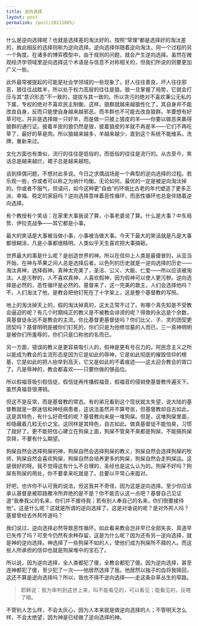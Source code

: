 ```yaml
---
title: 逆向选择
layout: post
permalink: /post/20111005/
---
```


什么是逆向选择呢？也就是选择差的淘汰好的。按照“常理”都是选择好的淘汰差的，故此相反的选择则称为逆向选择。逆向选择伴随着逆向淘汰，同一个过程的另一个角度。在诸多的博弈模型中，由于规则的问题，就会产生逆向选择。虽然在微观经济学领域里逆向选择这个术语是与信息不对称相关的，但我们所说的则要更加广义一些。

此外最常被提起的可能是社会学领域的一些现象了。好人往往善良，坏人往往邪恶，狼往往战胜羊，所以处于权力高层的往往是狼。狼一旦掌握了局势，它就会打压与其“意识形态”不一致的，提拔与其一致的。所以贪污的绝对不喜欢秉公无私的下属，专权的绝对不喜欢民主制衡。这样，狼群就越来越狼性化了，其自身并不能改良自身，反而只能使自身越来越邪恶。而羊群也不可能去改良狼群。羊要想有好草可吃，并非是选择做一只好羊，而是做一只披上狼皮的羊——你要以做恶来赢得狼群的通行证。披着羊皮的狼仍然是狼，披着狼皮的羊就不再是羊——它们不再吃草了，最好的草是肉。所以狼越来越多，羊越来越少，直到这个系统不能维系。洗牌，重新来过。

文化方面也有类似，流行的往往是低俗的，而低俗的往往是流行的。从古至今，笑话总是越来越烂，裙子总是越来越短。

谈到择偶问题，不想对此多说。今日之求偶战场是一个典型的逆向选择的过程。若乐观一些，你或者可以称之为纳什均衡。无论如何，最优的一定是被逆向淘汰掉的。你或者不服气，但请问，如今这种更“自由”的环境比古老的年代塑造了更多正派、幸福、稳定的家庭吗？逆向选择意味着恶性循环，而恶性循环也总是伴随着逆向选择。

有个教授有个笑话：在家里大事我说了算，小事老婆说了算。什么是大事？中东局势、伊拉克战争——其它都是小事。

最大的笑话是大事被当做小事，小事被当做大事。今天下最大的笑话就是凡是大事都很糊涂，凡是小事都很精明。人类似乎天生喜欢把大事搞砸。

世界最大的事是什么呢？是创造世界的神。所以在信仰上人类是最傻冒的。从亚当开始，在神与苹果之间人总是选择后者。以色列的历史就是一逆向选择的历史——淘汰真神，选择假神。真神太完美了，圣洁、公义、大能、仁爱——所以应该被淘汰。人是污秽的，人不喜欢真神，人喜欢假神，因为假神可以使人更污秽。逆向选择是必然的，恶性循环是必然的。基督来了，这一完美的救主，人们会选择他吗？不，人们淘汰了他，是教会把他钉死在了十字架上，这是整个基督教的写照。

地上的淘汰掉天上的，假的淘汰掉真的，这太正常不过了。有哪个真先知是不受教会逼迫的呢？有几个时期纯正的教义是不被教会诽谤的呢？得救的永远是个余数，真基督徒永远不是教会的主流。你比基督更基督徒吗？你们比父、子、灵的团契更团契吗？基督明明是被你们钉死的，你们只是为他修坟墓的人而已，三一真神明明是被你们所羞辱的，你们只是口称他的名而已。

另一方面，错误的教义是更容易吸引人的，假神是更有号召力的。阿民念主义之所以能成为教会的主流形态是因为它是如此的辱神，它是如此彻底的摧毁信仰的根基，它是如此的把人抬举到高天，它又是如此的不着痕迹——这太迎合教会的胃口了。凡是辱神的，教会都喜欢——只要你做的够品位。

所以假福音吸引假信徒，假信徒再传播假福音，假福音的侵销使基督教传遍天下。虽然真福音很滞销。

但这不是反常，而是基督教的常态。有的弟兄看到这个现状就太失望，说大陆的基督教就是一群迷信和神经病患者，这说法虽然并不算夸张，但基督教却自古如此，这是其特色，有什么好奇怪的呢？基督教向来是一堆狗屎。但是，这堆狗屎里面，却隐藏着几粒无价之宝。这同样是其特色，自古如此。做真基督徒不能怕臭，习惯了就好了。更不能把信心建立在狗屎上面，狗屎不管臭不臭都是狗屎，不能搞狗屎崇拜，不要有什么期望。

狗屎自然会选择狗屎的神，狗屎自然会选择狗屎的教义，狗屎自然会选择狗屎的牧师，狗屎自然会喜欢狗屎，狗屎自然会培养更多的狗屎，狗屎自然会走狗屎运。这是很好的呀。我不觉得这有什么不合理的，圣经也是这么认为的。狗屎不好吗？狗屎有狗屎的用处，你不要拿来吃就是了。总要以平常心来面对。

好吧，也许你不认可我的说法，但这我并不奇怪，因为这是逆向选择。至少你应该承认基督是被耶路撒冷所弃绝的是不是？你不能否认这一点吧？基督自己见证道“我奉我父的名来，你们并不接待我；若有别人奉自己的名来，你们倒要接待他”。这是什么呢？这就是所谓的逆向选择了。这是对谁说的呢？是对外邦人吗？基督曾经去外邦传道吗？

我们说过，逆向选择必然导致恶性循环。如此看来教会岂非早已全部失丧、真道早已失传了吗？可至今仍然有余种存留，这是为什么呢？因为还有另一逆向选择，就是神的逆向选择。神选择了一些狗屎不如的人，使他们成为狗屎所不屑的人。而这些人所承担的信仰也就是狗屎堆中的宝石了。

所以说，因为逆向选择，全人类都犯了傻，全教会都犯了傻。因为逆向选择，甚至连神都犯了傻，至少犯了一次——他居然选择了我。他居然以独子的血将我赎回，这还不算是逆向选择吗？所以，我也不得不逆向选择——走这条杂草丛生的窄路。

> 耶稣说：我为审判到这世上来，叫不能看见的，可以看见；能看见的，反瞎了眼。

不管别人怎么样，不会太灰心，因为人本来就是做逆向选择的人；不管明天怎么样，不会太绝望，因为神是已经做了逆向选择的神。
